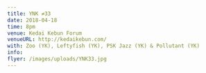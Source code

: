```yaml
---
title: YNK ≠33
date: 2018-04-18
time: 8pm
venue: Kedai Kebun Forum
venueURL: http://kedaikebun.com/
with: Zoo (YK), Leftyfish (YK), PSK Jazz (YK) & Pollutant (YK)
info:
flyer: /images/uploads/YNK33.jpg
---
```

